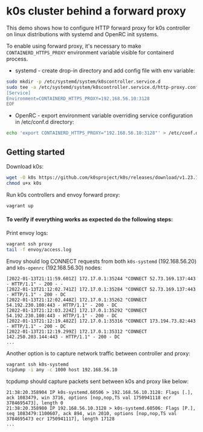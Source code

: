 # k0s cluster behind a forward proxy

This demo shows how to configure HTTP forward proxy for k0s controller on linux distributions with systemd and OpenRC init systems.

To enable using forward proxy, it's necessary to make `CONTAINERD_HTTPS_PROXY` environment variable visible for containerd process.

* systemd - create drop-in directory and add config file with env variable:

```bash
sudo mkdir -p /etc/systemd/system/k0scontroller.service.d
sudo tee -a /etc/systemd/system/k0scontroller.service.d/http-proxy.conf <<EOF
[Service]
Environment=CONTAINERD_HTTPS_PROXY=192.168.56.10:3128
EOF
```

* OpenRC - export environment variable overriding service configuration in /etc/conf.d directory:

```bash
echo 'export CONTAINERD_HTTPS_PROXY="192.168.56.10:3128"' > /etc/conf.d/k0scontroller
```

## Getting started

Download k0s:
```bash
wget -O k0s https://github.com/k0sproject/k0s/releases/download/v1.23.1+k0s.1/k0s-v1.23.1+k0s.1-amd64
chmod u+x k0s
```

Run k0s controllers and envoy forward proxy:
```bash
vagrant up
```

#### To verify if everything works as expected do the following steps:

Print envoy logs:
```bash
vagrant ssh proxy
tail -f envoy/access.log
```

Envoy should log CONNECT requests from both `k0s-systemd` (192.168.56.20) and `k0s-openrc` (192.168.56.30) nodes:
```
[2022-01-13T21:11:59.601Z] 172.17.0.1:35244 "CONNECT 52.73.169.137:443 - HTTP/1.1" - 200 - -
[2022-01-13T21:12:02.741Z] 172.17.0.1:35284 "CONNECT 52.73.169.137:443 - HTTP/1.1" - 200 - DC
[2022-01-13T21:12:02.448Z] 172.17.0.1:35262 "CONNECT 54.192.230.108:443 - HTTP/1.1" - 200 - DC
[2022-01-13T21:12:03.224Z] 172.17.0.1:35292 "CONNECT 54.192.230.108:443 - HTTP/1.1" - 200 - DC
[2022-01-13T21:12:19.482Z] 172.17.0.1:35316 "CONNECT 173.194.73.82:443 - HTTP/1.1" - 200 - DC
[2022-01-13T21:12:19.299Z] 172.17.0.1:35312 "CONNECT 142.250.203.144:443 - HTTP/1.1" - 200 - DC
...
```

Another option is to capture network traffic between controller and proxy:
```bash
vagrant ssh k0s-systemd
tcpdump -i any -c 1000 host 192.168.56.10
```

tcpdump should capture packets sent between k0s and proxy like below:
```
21:38:20.358904 IP k0s-systemd.60506 > 192.168.56.10.3128: Flags [.], ack 1083479, win 3716, options [nop,nop,TS val 1750941118 ecr 3784695473], length 0
21:38:20.358980 IP 192.168.56.10.3128 > k0s-systemd.60506: Flags [P.], seq 1083479:1100607, ack 894, win 2010, options [nop,nop,TS val 3784695473 ecr 1750941117], length 17128
...
```
